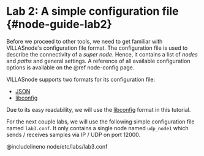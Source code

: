 # Lab 2: A simple configuration file  {#node-guide-lab2}

Before we proceed to other tools,  we need to get familiar with VILLASnode's configuration file format.
The configuration file is used to describe the connectivity of a _super node_. Hence, it contains a list of _nodes_ and _paths_ and general settings.
A reference of all available configuration options is available on the @ref node-config page.

VILLASnode supports two formats for its configuration file:

- [JSON](http://json.org)
- [libconfig](http://www.hyperrealm.com/libconfig/libconfig_manual.html#Configuration-Files)

Due to its easy readability, we will use the [libconfig](http://www.hyperrealm.com/libconfig/libconfig_manual.html#Configuration-Files) format in this tutorial.

For the next couple labs, we will use the following simple configuration file named `lab3.conf`.
It only contains a single node named `udp_node1` which sends / receives samples via IP / UDP on port 12000.

@includelineno node/etc/labs/lab3.conf
